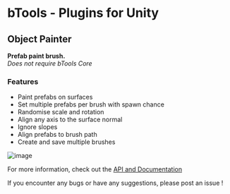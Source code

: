 # **bTools - Plugins for Unity**  
## Object Painter

**Prefab paint brush.**  
*Does not require bTools Core*

### Features
- Paint prefabs on surfaces
- Set multiple prefabs per brush with spawn chance
- Randomise scale and rotation
- Align any axis to the surface normal
- Ignore slopes
- Align prefabs to brush path
- Create and save multiple brushes

![image](https://i.imgur.com/9Sq1ReY.png)

For more information, check out the [API and Documentation](https://blobinet.github.io/bTools/)

If you encounter any bugs or have any suggestions, please post an issue !
